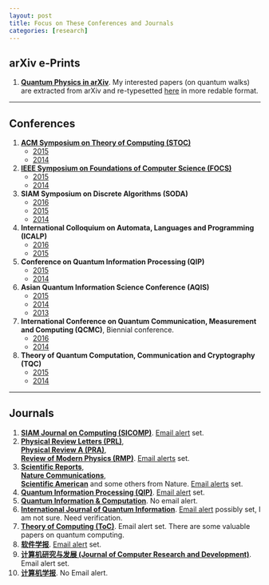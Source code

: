 ```yaml
---
layout: post
title: Focus on These Conferences and Journals
categories: [research]
---
```


## arXiv e-Prints

1. **[Quantum Physics in arXiv](http://arxiv.org/archive/quant-ph)**. My interested papers (on quantum walks) are extracted from arXiv and re-typesetted [here](http://quantumman.me/project/) in more redable format.

------

## Conferences

1. [**ACM Symposium on Theory of Computing (STOC)**](http://www.sigact.org/stoc.html)
    * [2015](http://acm-stoc.org/stoc2015/)
    * [2014](http://acm-stoc.org/stoc2014/)
2. **[IEEE Symposium on Foundations of Computer Science (FOCS)]((http://ieee-focs.org/))**
    * [2015](http://focs15.simons.berkeley.edu/)
    * [2014](http://www.boazbarak.org/focs14/)
3. **SIAM Symposium on Discrete Algorithms (SODA)**
    * [2016](http://www.siam.org/meetings/da16/)
    * [2015](https://www.siam.org/meetings/da15/)
    * [2014](http://www.siam.org/meetings/da14/)
3. **International Colloquium on Automata, Languages and Programming (ICALP)**
    * [2016](http://www.easyconferences.eu/icalp2016/)
    * [2015](http://www.kurims.kyoto-u.ac.jp/icalp2015/)
4. **Conference on Quantum Information Processing (QIP)**
    * [2015](http://www.quantum-lab.org/qip2015/index.php)
    * [2014](http://benasque.org/2014QIP/)
5. **Asian Quantum Information Science Conference (AQIS)**
    * [2015](http://aqis-conf.org/2015/)
    * [2014](http://cs.e.yamagata-u.ac.jp/aqis14/)
    * [2013](https://www.imsc.res.in/~aqis13/)
6. **International Conference on Quantum Communication, Measurement and Computing (QCMC)**, Biennial conference.
    * [2016](http://qcmc.quantumlah.org/)
    * [2014](http://qcmc2014.ustc.edu.cn/)
7. **Theory of Quantum Computation, Communication and Cryptography (TQC)**
    * [2015](http://tqc2015.ulb.ac.be/)
    * [2014](http://tqc.quantumlah.org/)

------

## Journals

1. [**SIAM Journal on Computing (SICOMP)**](http://epubs.siam.org/journal/smjcat). [Email alert](http://epubs.siam.org/action/showAlertSettings) set.
1. [**Physical Review Letters (PRL)**](http://journals.aps.org/prl/),   
[**Physical Review A (PRA)**](http://journals.aps.org/pra/),   
[**Review of Modern Physics (RMP)**](http://journals.aps.org/rmp/). [Email alerts](https://journals.aps.org/account/alerts) set.
2. [**Scientific Reports**](http://www.nature.com/srep/),   
[**Nature Communications**](http://www.nature.com/ncomms/index.html),   
[**Scientific American**](http://www.nature.com/scientificamerican/index.html) and some others from Nature. [Email alerts](http://www.nature.com/nams/svc/myaccount/show/alerts) set.
2. [**Quantum Information Processing (QIP)**](http://link.springer.com/journal/11128). [Email alert](http://dl.acm.org/citation.cfm?id=J865&picked=prox&cfid=721437385&cftoken=80445882#) set.
3. [**Quantum Information & Computation**](http://www.rintonpress.com/journals/qic/index.html). No email alert.
4. [**International Journal of Quantum Information**](http://www.worldscientific.com/worldscinet/ijqi). [Email alert](http://www.worldscientific.com/action/showAlertSettings?period=W&save=true) possibly set, I am not sure. Need verification.
5. **[Theory of Computing (ToC)](http://theoryofcomputing.org)**. Email alert set. There are some valuable papers on quantum computing.
5. [**软件学报**](http://www.jos.org.cn/ch/index.aspx). [Email alert](http://www.jos.org.cn/ch/reader/toc_alert.aspx) set.
6. **[计算机研究与发展 (Journal of Computer Research and Development)](http://crad.ict.ac.cn/CN/volumn/home.shtml)**. Email alert set.
7. **[计算机学报](http://cjc.ict.ac.cn/index.htm)**. No Email alert.